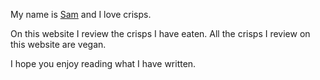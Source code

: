 My name is [Sam](https://www.samwalton.co.uk) and I love crisps.

On this website I review the crisps I have eaten. All the crisps I review on this website are vegan. 

I hope you enjoy reading what I have written.


